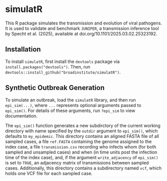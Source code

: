 # simulatR

This R package simulates the transmission and evolution of viral pathogens. It is used to validate and benchmark `JUNIPER`, a transmission inference tool by Specht et al. (2025), available at doi.org/10.1101/2025.03.02.25323192.

## Installation

To install `simulatR`, first install the `devtools` package via `install.packages("devtools")`. Then, run `devtools::install_github("broadinstitute/simulatR")`.

## Synthetic Outbreak Generation

To simulate an outbreak, load the `simulatR` library, and then run `epi_sim(...)`, where `...` represents optional arguments passed to `epi_sim()`. For details of these arguments, run `?epi_sim` to view documentation. 

The `epi_sim()` function generates a new subdirctory of the current working directory with name specified by the `outdir` argument to `epi_sim()`, which defaults to `my_epidemic`. This directory contains an aligned FASTA file of all sampled cases, a file `ref.FASTA` containing the genome assigned to the index case, a file `transmission.csv` recording who infects whom (for both sampled and unsampled cases) and when (in time units post the infection time of the index case), and, if the argument `write_adjacency` of `epi_sim()` is set to `TRUE`, an adjacency matrix of transmissions between sampled cases. Additionally, this directory contains a subdirectory named `vcf`, which holds one VCF file for each sampled case.
